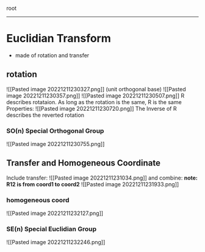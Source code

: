 root
****
# Euclidian Transform
- made of rotation and transfer
## rotation
![[Pasted image 20221211230327.png]]
(unit orthogonal base)
![[Pasted image 20221211230357.png]]
![[Pasted image 20221211230507.png]]
R describes rotataion. As long as the rotation is the same, R is the same
Properties:
![[Pasted image 20221211230720.png]]
The Inverse of R describes the reverted rotation
### SO(n) Special Orthogonal Group
![[Pasted image 20221211230755.png]]

## Transfer and Homogeneous Coordinate
Include transfer:
![[Pasted image 20221211231034.png]]
and combine:
**note: R12 is from coord1 to coord2**
![[Pasted image 20221211231933.png]]
### homogeneous coord
![[Pasted image 20221211232127.png]]

### SE(n) Special Euclidian Group
![[Pasted image 20221211232246.png]]
